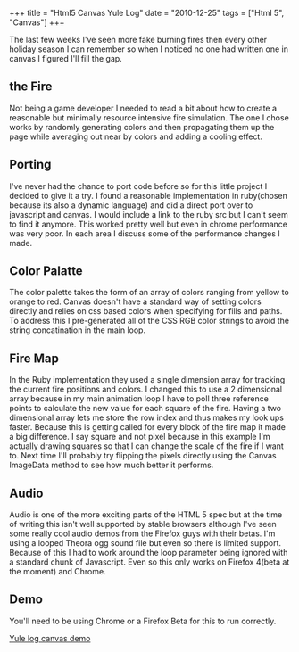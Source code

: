 +++
title = "Html5 Canvas Yule Log"
date = "2010-12-25"
tags = ["Html 5", "Canvas"]
+++

The last few weeks I've seen more fake burning fires then every other holiday season I can remember so when I noticed no one had written one in canvas I figured I'll fill the gap.

## the Fire
Not being a game developer I needed to read a bit about how to create a reasonable but minimally resource intensive fire simulation. The one I chose works by randomly generating colors and then propagating them up the page while averaging out near by colors and adding a cooling effect.

## Porting
I've never had the chance to port code before so for this little project I decided to give it a try. I found a reasonable implementation in ruby(chosen because its also a dynamic language) and did a direct port over to javascript and canvas. I would include a link to the ruby src but I can't seem to find it anymore. This worked pretty well but even in chrome performance was very poor. In each area I discuss some of the performance changes I made.

## Color Palatte
The color palette takes the form of an array of colors ranging from yellow to orange to red. Canvas doesn't have a standard way of setting colors directly and relies on css based colors when specifying for fills and paths. To address this I pre-generated all of the CSS RGB color strings to avoid the string concatination in the main loop.

## Fire Map
In the Ruby implementation they used a single dimension array for tracking the current fire positions and colors. I changed this to use a 2 dimensional array because in my main animation loop I have to poll three reference points to calculate the new value for each square of the fire. Having a two dimensional array lets me store the row index and thus makes my look ups faster. Because this is getting called for every block of the fire map it made a big difference. I say square and not pixel because in this example I'm actually drawing squares so that I can change the scale of the fire if I want to. Next time I'll probably try flipping the pixels directly using the Canvas ImageData method to see how much better it performs.

## Audio
Audio is one of the more exciting parts of the HTML 5 spec but at the time of writing this isn't well supported by stable browsers although I've seen some really cool audio demos from the Firefox guys with their betas. I'm using a looped Theora ogg sound file but even so there is limited support. Because of this I had to work around the loop parameter being ignored with a standard chunk of Javascript. Even so this only works on Firefox 4(beta at the moment) and Chrome.

## Demo
You'll need to be using Chrome or a Firefox Beta for this to run correctly.

[Yule log canvas demo](/html/woodstove.html)
